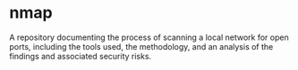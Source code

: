 # nmap
A repository documenting the process of scanning a local network for open ports, including the tools used, the methodology, and an analysis of the findings and associated security risks.
